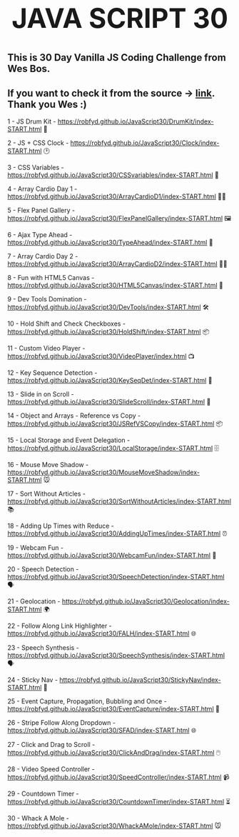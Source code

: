 <div align="center">
<h1 style="font-size: 60px;">JAVA SCRIPT 30</h1>
</div>

## This is 30 Day Vanilla JS Coding Challenge from Wes Bos.
## If you want to check it from the source -> [link](https://javascript30.com/). Thank you Wes :)

1 - JS Drum Kit - https://robfyd.github.io/JavaScript30/DrumKit/index-START.html 🥁

2 - JS + CSS Clock - https://robfyd.github.io/JavaScript30/Clock/index-START.html 🕑

3 - CSS Variables - https://robfyd.github.io/JavaScript30/CSSvariables/index-START.html 🐍

4 - Array Cardio Day 1 - https://robfyd.github.io/JavaScript30/ArrayCardioD1/index-START.html 🏃‍♂️

5 - Flex Panel Gallery - https://robfyd.github.io/JavaScript30/FlexPanelGallery/index-START.html 🖼

6 - Ajax Type Ahead - https://robfyd.github.io/JavaScript30/TypeAhead/index-START.html 📡

7 - Array Cardio Day 2 - https://robfyd.github.io/JavaScript30/ArrayCardioD2/index-START.html 🏃‍♂️

8 - Fun with HTML5 Canvas - https://robfyd.github.io/JavaScript30/HTML5Canvas/index-START.html 🎨

9 - Dev Tools Domination - https://robfyd.github.io/JavaScript30/DevTools/index-START.html 🛠

10 - Hold Shift and Check Checkboxes - https://robfyd.github.io/JavaScript30/HoldShift/index-START.html 📦

11 - Custom Video Player - https://robfyd.github.io/JavaScript30/VideoPlayer/index.html 📺

12 - Key Sequence Detection - https://robfyd.github.io/JavaScript30/KeySeqDet/index-START.html 🔑

13 - Slide in on Scroll - https://robfyd.github.io/JavaScript30/SlideScroll/index-START.html 📜

14 - Object and Arrays - Reference vs Copy - https://robfyd.github.io/JavaScript30/JSRefVSCopy/index-START.html 📦

15 - Local Storage and Event Delegation - https://robfyd.github.io/JavaScript30/LocalStorage/index-START.html 🗄️

16 - Mouse Move Shadow - https://robfyd.github.io/JavaScript30/MouseMoveShadow/index-START.html 🐭

17 - Sort Without Articles - https://robfyd.github.io/JavaScript30/SortWithoutArticles/index-START.html 📚

18 - Adding Up Times with Reduce - https://robfyd.github.io/JavaScript30/AddingUpTimes/index-START.html ⏰

19 - Webcam Fun - https://robfyd.github.io/JavaScript30/WebcamFun/index-START.html 📸

20 - Speech Detection - https://robfyd.github.io/JavaScript30/SpeechDetection/index-START.html 🗣️

21 - Geolocation - https://robfyd.github.io/JavaScript30/Geolocation/index-START.html 🌍

22 - Follow Along Link Highlighter - https://robfyd.github.io/JavaScript30/FALH/index-START.html 🌐

23 - Speech Synthesis - https://robfyd.github.io/JavaScript30/SpeechSynthesis/index-START.html 🗣  

24 - Sticky Nav - https://robfyd.github.io/JavaScript30/StickyNav/index-START.html 📌

25 - Event Capture, Propagation, Bubbling and Once - https://robfyd.github.io/JavaScript30/EventCapture/index-START.html 🎈

26 - Stripe Follow Along Dropdown - https://robfyd.github.io/JavaScript30/SFAD/index-START.html 🌐

27 - Click and Drag to Scroll - https://robfyd.github.io/JavaScript30/ClickAndDrag/index-START.html 🖱️

28 - Video Speed Controller - https://robfyd.github.io/JavaScript30/SpeedController/index-START.html 📹

29 - Countdown Timer - https://robfyd.github.io/JavaScript30/CountdownTimer/index-START.html ⏳

30 - Whack A Mole - https://robfyd.github.io/JavaScript30/WhackAMole/index-START.html 🐭

